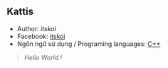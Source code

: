 ## Kattis
* Author: _*itskoi*_
* Facebook: [itskoi](https://www.facebook.com/itskoi)
* Ngôn ngữ sử dụng / Programing languages: [C++](http://www.cplusplus.com/)
> _*Hello World !*_